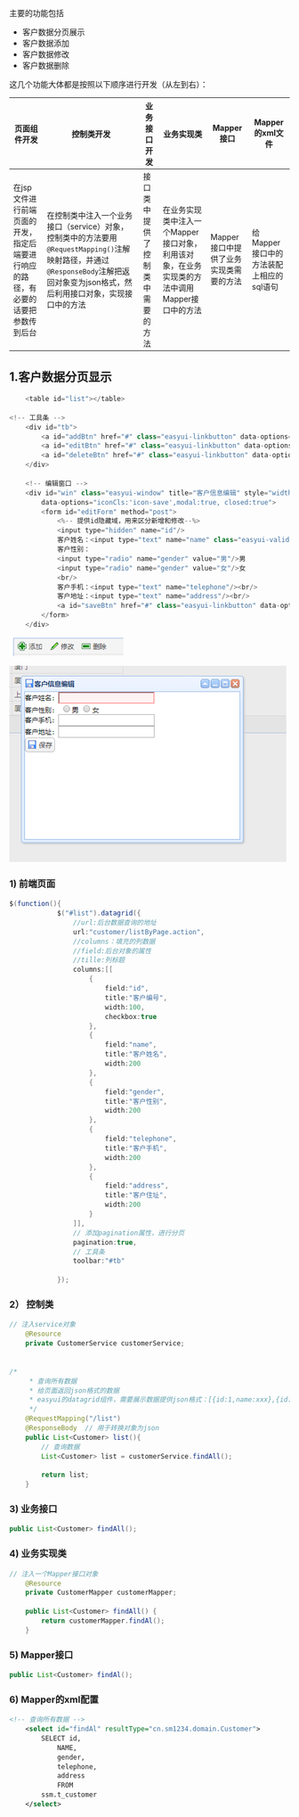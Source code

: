 主要的功能包括

* 客户数据分页展示
* 客户数据添加
* 客户数据修改
* 客户数据删除

这几个功能大体都是按照以下顺序进行开发（从左到右）：

| 页面组件开发                                                 | 控制类开发                                                   | 业务接口开发                     | 业务实现类                                                   | Mapper接口                             | Mapper的xml文件                         |
| ------------------------------------------------------------ | ------------------------------------------------------------ | -------------------------------- | ------------------------------------------------------------ | -------------------------------------- | --------------------------------------- |
| 在jsp文件进行前端页面的开发，指定后端要进行响应的路径，有必要的话要把参数传到后台 | 在控制类中注入一个业务接口（service）对象，控制类中的方法要用`@RequestMapping()`注解映射路径，并通过`@ResponseBody`注解把返回对象变为json格式，然后利用接口对象，实现接口中的方法 | 接口类中提供了控制类中需要的方法 | 在业务实现类中注入一个Mapper接口对象，利用该对象，在业务实现类的方法中调用Mapper接口中的方法 | Mapper接口中提供了业务实现类需要的方法 | 给Mapper接口中的方法装配上相应的sql语句 |



1.客户数据分页显示
---

```java
	<table id="list"></table> 

<!-- 工具条 -->
  	<div id="tb">
  		<a id="addBtn" href="#" class="easyui-linkbutton" data-options="iconCls:'icon-add',plain:true">添加</a>
  		<a id="editBtn" href="#" class="easyui-linkbutton" data-options="iconCls:'icon-edit',plain:true">修改</a>
  		<a id="deleteBtn" href="#" class="easyui-linkbutton" data-options="iconCls:'icon-remove',plain:true">删除</a>
  	</div>
  	
  	<!-- 编辑窗口 -->
  	<div id="win" class="easyui-window" title="客户信息编辑" style="width:400px;height:300px"
  		data-options="iconCls:'icon-save',modal:true, closed:true">
  		<form id="editForm" method="post">
  			<%-- 提供id隐藏域，用来区分新增和修改--%>
  			<input type="hidden" name="id"/>
  			客户姓名：<input type="text" name="name" class="easyui-validatebox" data-options="required:true"/><br/>
		   	客户性别：
		   	<input type="radio" name="gender" value="男"/>男
		   	<input type="radio" name="gender" value="女"/>女
		   	<br/>
		   	客户手机：<input type="text" name="telephone"/><br/>
		   	客户地址：<input type="text" name="address"/><br/>
		   	<a id="saveBtn" href="#" class="easyui-linkbutton" data-options="iconCls:'icon-save'">保存</a>
  		</form>
  	</div>
```

![工具条](./工具栏.PNG)

![编辑窗口](./编辑框.png)



### 1) 前端页面

```java
$(function(){
  			$("#list").datagrid({
  				//url:后台数据查询的地址
  				url:"customer/listByPage.action",
  				//columns：填充的列数据
  				//field:后台对象的属性
  				//tille:列标题
  				columns:[[
  					{
  						field:"id",
  						title:"客户编号",
  						width:100,
  						checkbox:true
  					},
  					{
  						field:"name",
  						title:"客户姓名",
  						width:200
  					},
  					{
  						field:"gender",
  						title:"客户性别",
  						width:200
  					},
  					{
  						field:"telephone",
  						title:"客户手机",
  						width:200
  					},
  					{
  						field:"address",
  						title:"客户住址",
  						width:200
  					}
  				]],
  				// 添加pagination属性，进行分页
  				pagination:true,
  				// 工具条
  				toolbar:"#tb"
  				
  			});
```

### 2） 控制类

```java
// 注入service对象
	@Resource
	private CustomerService customerService;


/*
	 * 查询所有数据
	 * 给页面返回json格式的数据
	 * easyui的datagrid组件，需要展示数据提供json格式：[{id:1,name:xxx},{id:2,name:xxx}]
	 */
	@RequestMapping("/list")
	@ResponseBody  // 用于转换对象为json
	public List<Customer> list(){
		// 查询数据
		List<Customer> list = customerService.findAll();
		
		return list;
	}
```

### 3) 业务接口

```java
public List<Customer> findAll();
```

### 4)  业务实现类

```java
// 注入一个Mapper接口对象
	@Resource
	private CustomerMapper customerMapper;
	
	public List<Customer> findAll() {
		return customerMapper.findAl();
	}
```

### 5) Mapper接口

```java
public List<Customer> findAl();
```

### 6) Mapper的xml配置

```xml
<!-- 查询所有数据 -->
	<select id="findAl" resultType="cn.sm1234.domain.Customer">
		SELECT id,
			NAME,
			gender,
			telephone,
			address
			FROM
		ssm.t_customer
	</select>
```

